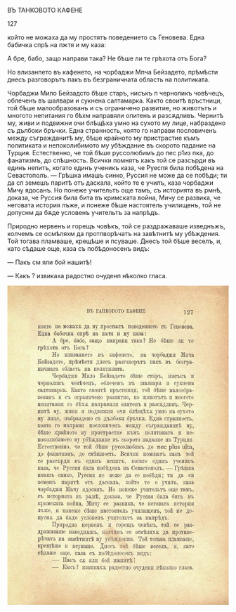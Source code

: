 ﻿ВЪ ТАНКОВОТО КАФЕНЕ

127

който не можаха да му простятъ поведението съ Геновева. Една бабичка спрѣ на пжтя и му каза:

А бре, бабо, защо направи така? Не бѣше ли те грѣхота отъ Бога?

Но влизанпето въ кафенето, на чорбаджи Мпча Бейзадето, прѣмѣсти днесъ разговорътъ пакъ въ безграничната область на политиката.

Чорбаджи Мило Бейзадсто бѣше старъ, нисъкъ п черноликъ човѣчецъ, облеченъ въ шалвари и сукнена салтамарка. Както своитѣ връстници, той бѣше малообразованъ и съ ограничено развитие, но животътъ и многото непитания го бѣхм направяли опитенъ и разсѫдливъ. Чернитѣ му, живи и подвижни очи блѣщѣха умно на сухото му лице, набраздено съ дълбоки бръчки. Една странность, която го направи пословиченъ между съгражданитѣ му, бѣше крайното му пристрастие къмъ политиката и непоколибимото му убѣждание въ скорото падание на Турция. Естественно, че той бѣше руссолюбимъ до пес р1из пка, до фанатизмъ, до спѣшность. Всички помнятъ какъ той се разсърди въ единъ непитъ, когато единъ ученикъ каза, че Руеспя била побѣдена на Севастополъ. — Грѣшка имашъ синко, Руссия не може да се побѣди; ти да сп земешъ паритѣ отъ даскала, който те е училъ, каза чорбаджи Мичу ядосанъ. Но понеже учительтъ още тамъ, съ историята въ рмнѣ, доказа, че Руссия била бита въ кримската война, Мичу се развика, че неговата история лъже, и понеже бѣше настоятель училищенъ, той не допуснм да бѫде условенъ учительтъ за напрѣдъ.

Природно нервенъ и горещъ човѣкъ, той се раздражаваше изведнъжъ, колчемъ се осмѣляхм да протпворѣчатъ на завѣтнитѣ му убѣждения. Той тогава пламваше, крещѣше и псуваше. Днесъ той бѣше веселъ, и, като сѣдаше още, каза съ побѣдоносенъ видъ:

— Пакъ см яли бой нашитѣ!

— Какъ ? извикаха радостно очуденп нѣколко гласа.

![original](../images/146.jpg)

